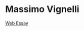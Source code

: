 # Massimo Vignelli 


[Web Essay](https://jessicaw89.github.io/massimo-vignelli/massimovignelli.html)


